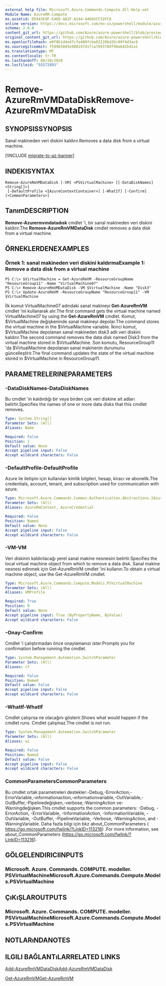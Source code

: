 ```yaml
---
external help file: Microsoft.Azure.Commands.Compute.dll-Help.xml
Module Name: AzureRM.Compute
ms.assetid: D5943E9F-E4E6-4A1F-A144-44691CF32FC8
online version: https://docs.microsoft.com/en-us/powershell/module/azurerm.compute/remove-azurermvmdatadisk
schema: 2.0.0
content_git_url: https://github.com/Azure/azure-powershell/blob/preview/src/ResourceManager/Compute/Commands.Compute/help/Remove-AzureRmVMDataDisk.md
original_content_git_url: https://github.com/Azure/azure-powershell/blob/preview/src/ResourceManager/Compute/Commands.Compute/help/Remove-AzureRmVMDataDisk.md
ms.openlocfilehash: e0f8b1d4e47cfe488fcba02228bd35c09f4d3ac6
ms.sourcegitcommit: f599b50d5e980197d1fca769378df90a842b42a1
ms.translationtype: MT
ms.contentlocale: tr-TR
ms.lasthandoff: 08/20/2020
ms.locfileid: "93572893"
---
```

# <span data-ttu-id="ca646-101">Remove-AzureRmVMDataDisk</span><span class="sxs-lookup"><span data-stu-id="ca646-101">Remove-AzureRmVMDataDisk</span></span>

## <span data-ttu-id="ca646-102">SYNOPSIS</span><span class="sxs-lookup"><span data-stu-id="ca646-102">SYNOPSIS</span></span>
<span data-ttu-id="ca646-103">Sanal makineden veri diskini kaldırır.</span><span class="sxs-lookup"><span data-stu-id="ca646-103">Removes a data disk from a virtual machine.</span></span>

[!INCLUDE [migrate-to-az-banner](../../includes/migrate-to-az-banner.md)]

## <span data-ttu-id="ca646-104">INDEKI</span><span class="sxs-lookup"><span data-stu-id="ca646-104">SYNTAX</span></span>

```
Remove-AzureRmVMDataDisk [-VM] <PSVirtualMachine> [[-DataDiskNames] <String[]>]
 [-DefaultProfile <IAzureContextContainer>] [-WhatIf] [-Confirm] [<CommonParameters>]
```

## <span data-ttu-id="ca646-105">Tanım</span><span class="sxs-lookup"><span data-stu-id="ca646-105">DESCRIPTION</span></span>
<span data-ttu-id="ca646-106">**Remove-Azurermvmdatadısk** cmdlet 'i, bir sanal makineden veri diskini kaldırır.</span><span class="sxs-lookup"><span data-stu-id="ca646-106">The **Remove-AzureRmVMDataDisk** cmdlet removes a data disk from a virtual machine.</span></span>

## <span data-ttu-id="ca646-107">ÖRNEKLERDEN</span><span class="sxs-lookup"><span data-stu-id="ca646-107">EXAMPLES</span></span>

### <span data-ttu-id="ca646-108">Örnek 1: sanal makineden veri diskini kaldırma</span><span class="sxs-lookup"><span data-stu-id="ca646-108">Example 1: Remove a data disk from a virtual machine</span></span>
```
PS C:\> $VirtualMachine = Get-AzureRmVM -ResourceGroupName "ResourceGroup11" -Name "VirtualMachine07" 
PS C:\> Remove-AzureRmVMDataDisk -VM $VirtualMachine -Name "Disk3"
PS C:\> Update-AzureRmVM -ResourceGroupName "ResourceGroup11" -VM $VirtualMachine
```

<span data-ttu-id="ca646-109">İlk komut VirtualMachine07 adındaki sanal makineyi **Get-AzureRmVM** cmdlet 'ini kullanarak alır.</span><span class="sxs-lookup"><span data-stu-id="ca646-109">The first command gets the virtual machine named VirtualMachine07 by using the **Get-AzureRmVM** cmdlet.</span></span>
<span data-ttu-id="ca646-110">Komut, $VirtualMachine değişkeninde sanal makineyi depolar.</span><span class="sxs-lookup"><span data-stu-id="ca646-110">The command stores the virtual machine in the $VirtualMachine variable.</span></span>
<span data-ttu-id="ca646-111">İkinci komut, $VirtualMachine depolanan sanal makineden disk3 adlı veri diskini kaldırır.</span><span class="sxs-lookup"><span data-stu-id="ca646-111">The second command removes the data disk named Disk3 from the virtual machine stored in $VirtualMachine.</span></span>
<span data-ttu-id="ca646-112">Son komutu, ResourceGroup11 'da $VirtualMachine depolanan sanal makinenin durumunu güncelleştirir.</span><span class="sxs-lookup"><span data-stu-id="ca646-112">The final command updates the state of the virtual machine stored in $VirtualMachine in ResourceGroup11.</span></span>

## <span data-ttu-id="ca646-113">PARAMETRELERINE</span><span class="sxs-lookup"><span data-stu-id="ca646-113">PARAMETERS</span></span>

### <span data-ttu-id="ca646-114">-DataDiskNames</span><span class="sxs-lookup"><span data-stu-id="ca646-114">-DataDiskNames</span></span>
<span data-ttu-id="ca646-115">Bu cmdlet 'in kaldırdığı bir veya birden çok veri diskine ait adları belirtir.</span><span class="sxs-lookup"><span data-stu-id="ca646-115">Specifies the names of one or more data disks that this cmdlet removes.</span></span>

```yaml
Type: System.String[]
Parameter Sets: (All)
Aliases: Name

Required: False
Position: 1
Default value: None
Accept pipeline input: False
Accept wildcard characters: False
```

### <span data-ttu-id="ca646-116">-DefaultProfile</span><span class="sxs-lookup"><span data-stu-id="ca646-116">-DefaultProfile</span></span>
<span data-ttu-id="ca646-117">Azure ile iletişim için kullanılan kimlik bilgileri, hesap, kiracı ve abonelik.</span><span class="sxs-lookup"><span data-stu-id="ca646-117">The credentials, account, tenant, and subscription used for communication with azure.</span></span>

```yaml
Type: Microsoft.Azure.Commands.Common.Authentication.Abstractions.IAzureContextContainer
Parameter Sets: (All)
Aliases: AzureRmContext, AzureCredential

Required: False
Position: Named
Default value: None
Accept pipeline input: False
Accept wildcard characters: False
```

### <span data-ttu-id="ca646-118">-VM</span><span class="sxs-lookup"><span data-stu-id="ca646-118">-VM</span></span>
<span data-ttu-id="ca646-119">Veri diskinin kaldırılacağı yerel sanal makine nesnesini belirtir.</span><span class="sxs-lookup"><span data-stu-id="ca646-119">Specifies the local virtual machine object from which to remove a data disk.</span></span>
<span data-ttu-id="ca646-120">Sanal makine nesnesi edinmek için Get-AzureRmVM cmdlet 'ini kullanın.</span><span class="sxs-lookup"><span data-stu-id="ca646-120">To obtain a virtual machine object, use the Get-AzureRmVM cmdlet.</span></span>

```yaml
Type: Microsoft.Azure.Commands.Compute.Models.PSVirtualMachine
Parameter Sets: (All)
Aliases: VMProfile

Required: True
Position: 0
Default value: None
Accept pipeline input: True (ByPropertyName, ByValue)
Accept wildcard characters: False
```

### <span data-ttu-id="ca646-121">-Onay</span><span class="sxs-lookup"><span data-stu-id="ca646-121">-Confirm</span></span>
<span data-ttu-id="ca646-122">Cmdlet 'i çalıştırmadan önce onaylamanızı ister.</span><span class="sxs-lookup"><span data-stu-id="ca646-122">Prompts you for confirmation before running the cmdlet.</span></span>

```yaml
Type: System.Management.Automation.SwitchParameter
Parameter Sets: (All)
Aliases: cf

Required: False
Position: Named
Default value: False
Accept pipeline input: False
Accept wildcard characters: False
```

### <span data-ttu-id="ca646-123">-WhatIf</span><span class="sxs-lookup"><span data-stu-id="ca646-123">-WhatIf</span></span>
<span data-ttu-id="ca646-124">Cmdlet çalışırsa ne olacağını gösterir.</span><span class="sxs-lookup"><span data-stu-id="ca646-124">Shows what would happen if the cmdlet runs.</span></span> <span data-ttu-id="ca646-125">Cmdlet çalışmaz.</span><span class="sxs-lookup"><span data-stu-id="ca646-125">The cmdlet is not run.</span></span>

```yaml
Type: System.Management.Automation.SwitchParameter
Parameter Sets: (All)
Aliases: wi

Required: False
Position: Named
Default value: False
Accept pipeline input: False
Accept wildcard characters: False
```

### <span data-ttu-id="ca646-126">CommonParameters</span><span class="sxs-lookup"><span data-stu-id="ca646-126">CommonParameters</span></span>
<span data-ttu-id="ca646-127">Bu cmdlet ortak parametreleri destekler:-Debug,-ErrorAction,-ErrorVariable,-ınformationaction,-ınformationvariable,-OutVariable,-OutBuffer,-Pipelinedeğişken,-verbose,-WarningAction ve-Warningdeğişken.</span><span class="sxs-lookup"><span data-stu-id="ca646-127">This cmdlet supports the common parameters: -Debug, -ErrorAction, -ErrorVariable, -InformationAction, -InformationVariable, -OutVariable, -OutBuffer, -PipelineVariable, -Verbose, -WarningAction, and -WarningVariable.</span></span> <span data-ttu-id="ca646-128">Daha fazla bilgi için bkz about_CommonParameters ( https://go.microsoft.com/fwlink/?LinkID=113216) .</span><span class="sxs-lookup"><span data-stu-id="ca646-128">For more information, see about_CommonParameters (https://go.microsoft.com/fwlink/?LinkID=113216).</span></span>

## <span data-ttu-id="ca646-129">GÖLGELENDIRICI</span><span class="sxs-lookup"><span data-stu-id="ca646-129">INPUTS</span></span>

### <span data-ttu-id="ca646-130">Microsoft. Azure. Commands. COMPUTE. modeller. PSVirtualMachine</span><span class="sxs-lookup"><span data-stu-id="ca646-130">Microsoft.Azure.Commands.Compute.Models.PSVirtualMachine</span></span>

## <span data-ttu-id="ca646-131">ÇıKıŞLAR</span><span class="sxs-lookup"><span data-stu-id="ca646-131">OUTPUTS</span></span>

### <span data-ttu-id="ca646-132">Microsoft. Azure. Commands. COMPUTE. modeller. PSVirtualMachine</span><span class="sxs-lookup"><span data-stu-id="ca646-132">Microsoft.Azure.Commands.Compute.Models.PSVirtualMachine</span></span>

## <span data-ttu-id="ca646-133">NOTLARıNDA</span><span class="sxs-lookup"><span data-stu-id="ca646-133">NOTES</span></span>

## <span data-ttu-id="ca646-134">ILGILI BAĞLANTıLAR</span><span class="sxs-lookup"><span data-stu-id="ca646-134">RELATED LINKS</span></span>

[<span data-ttu-id="ca646-135">Add-AzureRmVMDataDisk</span><span class="sxs-lookup"><span data-stu-id="ca646-135">Add-AzureRmVMDataDisk</span></span>](./Add-AzureRmVMDataDisk.md)

[<span data-ttu-id="ca646-136">Get-AzureRmVM</span><span class="sxs-lookup"><span data-stu-id="ca646-136">Get-AzureRmVM</span></span>](./Get-AzureRmVM.md)


